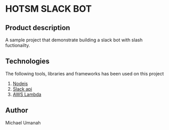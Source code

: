 # HOTSM SLACK BOT
## Product description
A sample project that demonstrate building a slack bot with slash fuctionailty.



## Technologies

 The following tools, libraries and frameworks has been used on this project

 1. [Nodejs](https://nodejs.org/en/)
 1. [Slack api](https://api.slack.com/#read_the_docs)
 1. [AWS Lambda](https://aws.amazon.com/lambda/)

## Author
Michael Umanah
